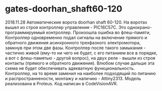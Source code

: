 # gates-doorhan_shaft60-120
2018.11.28
Автоматические ворота doorhan shaft 60-120.
На воротах вышел из строя контроллер управления - PIC16C57C.
Это однокрано-программируемый контроллер. Произошла ошибка во флеш-памяти, 
Контроллер одновременно подал сигналы на включение прямого и обратного движения асинхронного трехфазного электромотора,
замкнув при этом две фазы. Контроллер после такого замыкания - частично живой (ему-то ни чего не будет, с его питанием все в порядке, а вот с флеш-памятью - другой вопрос), 
на двух реле - вышли из строя контакты (прямого и обратного движения).
Влюбом случае дальше эта схема не будет обеспечивать адекватную функциональность.
Контроллер, на то время заменил на наиболее подходящий по питанию и распространнености, монтажу и наличию -
Attiny2313.
Модель реализована в Proteus.
Код написан в CodeVisionAVR.
